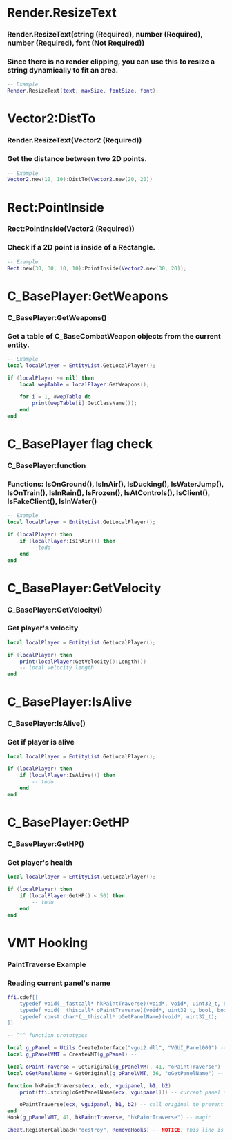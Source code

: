 #

# Render.ResizeText
### Render.ResizeText(string (Required), number (Required), number (Required), font (Not Required))
### Since there is no render clipping, you can use this to resize a string dynamically to fit an area.
```lua
-- Example
Render.ResizeText(text, maxSize, fontSize, font);
```

#

# Vector2:DistTo
### Render.ResizeText(Vector2 (Required))
### Get the distance between two 2D points.
```lua
-- Example
Vector2.new(10, 10):DistTo(Vector2.new(20, 20))
```

#

# Rect:PointInside
### Rect:PointInside(Vector2 (Required))
### Check if a 2D point is inside of a Rectangle.
```lua
-- Example
Rect.new(30, 30, 10, 10):PointInside(Vector2.new(30, 20));
```

#

# C_BasePlayer:GetWeapons
### C_BasePlayer:GetWeapons()
### Get a table of C_BaseCombatWeapon objects from the current entity.
```lua
-- Example
local localPlayer = EntityList.GetLocalPlayer();

if (localPlayer ~= nil) then
    local wepTable = localPlayer:GetWeapons();

    for i = 1, #wepTable do
        print(wepTable[i]:GetClassName());
    end
end
```

# C_BasePlayer flag check
### C_BasePlayer:function
### Functions: IsOnGround(), IsInAir(), IsDucking(), IsWaterJump(), IsOnTrain(), IsInRain(), IsFrozen(), IsAtControls(), IsClient(), IsFakeClient(), IsInWater()
```lua
-- Example
local localPlayer = EntityList.GetLocalPlayer();

if (localPlayer) then
    if (localPlayer:IsInAir()) then
        --todo
    end
end
```

# C_BasePlayer:GetVelocity
### C_BasePlayer:GetVelocity()
### Get player's velocity
```lua
local localPlayer = EntityList.GetLocalPlayer();

if (localPlayer) then
    print(localPlayer:GetVelocity():Length())
    -- local velocity length
end
```

# C_BasePlayer:IsAlive
### C_BasePlayer:IsAlive()
### Get if player is alive
```lua
local localPlayer = EntityList.GetLocalPlayer();

if (localPlayer) then
    if (localPlayer:IsAlive()) then
        -- todo
    end
end
```

# C_BasePlayer:GetHP
### C_BasePlayer:GetHP()
### Get player's health

```lua
local localPlayer = EntityList.GetLocalPlayer();

if (localPlayer) then
    if (localPlayer:GetHP() < 50) then
        -- todo
    end
end
```

#

# VMT Hooking
### PaintTraverse Example
### Reading current panel's name

```lua
ffi.cdef[[
    typedef void(__fastcall* hkPaintTraverse)(void*, void*, uint32_t, bool, bool);
    typedef void(__thiscall* oPaintTraverse)(void*, uint32_t, bool, bool);
    typedef const char*(__thiscall* oGetPanelName)(void*, uint32_t);
]]

-- ^^^ function prototypes

local g_pPanel = Utils.CreateInterface("vgui2.dll", "VGUI_Panel009") -- get interface
local g_pPanelVMT = CreateVMT(g_pPanel) -- 

local oPaintTraverse = GetOriginal(g_pPanelVMT, 41, "oPaintTraverse") -- get original address of painttraverse(actually it is neverlose's)
local oGetPanelName = GetOriginal(g_pPanelVMT, 36, "oGetPanelName") -- same ^^^

function hkPaintTraverse(ecx, edx, vguipanel, b1, b2)
    print(ffi.string(oGetPanelName(ecx, vguipanel))) -- current panel's name

    oPaintTraverse(ecx, vguipanel, b1, b2) -- call original to prevent issues
end
Hook(g_pPanelVMT, 41, hkPaintTraverse, "hkPaintTraverse") -- magic

Cheat.RegisterCallback("destroy", RemoveHooks) -- NOTICE: this line is "must have" to prevent crashes/undefined behavior
```

#
